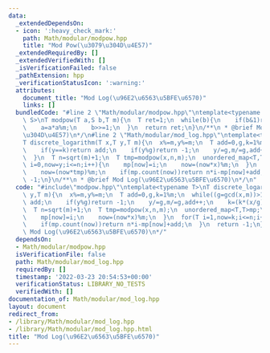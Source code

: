 ```yaml
---
data:
  _extendedDependsOn:
  - icon: ':heavy_check_mark:'
    path: Math/modular/modpow.hpp
    title: "Mod Pow(\u3079\u304D\u4E57)"
  _extendedRequiredBy: []
  _extendedVerifiedWith: []
  _isVerificationFailed: false
  _pathExtension: hpp
  _verificationStatusIcon: ':warning:'
  attributes:
    document_title: "Mod Log(\u96E2\u6563\u5BFE\u6570)"
    links: []
  bundledCode: "#line 2 \"Math/modular/modpow.hpp\"\ntemplate<typename T,typename\
    \ S>\nT modpow(T a,S b,T m){\n  T ret=1;\n  while(b){\n    if(b&1)ret=ret*a%m;\n\
    \    a=a*a%m;\n    b>>=1;\n  }\n  return ret;\n}\n/**\n * @brief Mod Pow(\u3079\
    \u304D\u4E57)\n*/\n#line 2 \"Math/modular/mod_log.hpp\"\ntemplate<typename T>\n\
    T discrete_logarithm(T x,T y,T m){\n  x%=m,y%=m;\n  T add=0,g,k=1%m;\n  while((g=gcd(x,m))>1){\n\
    \    if(y==k)return add;\n    if(y%g)return -1;\n    y/=g,m/=g,add++;\n    k=(k*(x/g))%m;\n\
    \  }\n  T n=sqrt(m)+1;\n  T tmp=modpow(x,n,m);\n  unordered_map<T,T>mp;\n  for(T\
    \ i=0,now=y;i<=n;i++){\n    mp[now]=i;\n    now=(now*x)%m;\n  }\n  for(T i=1,now=k;i<=n;i++){\n\
    \    now=(now*tmp)%m;\n    if(mp.count(now))return n*i-mp[now]+add;\n  }\n  return\
    \ -1;\n}\n/**\n * @brief Mod Log(\u96E2\u6563\u5BFE\u6570)\n*/\n"
  code: "#include\"modpow.hpp\"\ntemplate<typename T>\nT discrete_logarithm(T x,T\
    \ y,T m){\n  x%=m,y%=m;\n  T add=0,g,k=1%m;\n  while((g=gcd(x,m))>1){\n    if(y==k)return\
    \ add;\n    if(y%g)return -1;\n    y/=g,m/=g,add++;\n    k=(k*(x/g))%m;\n  }\n\
    \  T n=sqrt(m)+1;\n  T tmp=modpow(x,n,m);\n  unordered_map<T,T>mp;\n  for(T i=0,now=y;i<=n;i++){\n\
    \    mp[now]=i;\n    now=(now*x)%m;\n  }\n  for(T i=1,now=k;i<=n;i++){\n    now=(now*tmp)%m;\n\
    \    if(mp.count(now))return n*i-mp[now]+add;\n  }\n  return -1;\n}\n/**\n * @brief\
    \ Mod Log(\u96E2\u6563\u5BFE\u6570)\n*/"
  dependsOn:
  - Math/modular/modpow.hpp
  isVerificationFile: false
  path: Math/modular/mod_log.hpp
  requiredBy: []
  timestamp: '2022-03-23 20:54:53+00:00'
  verificationStatus: LIBRARY_NO_TESTS
  verifiedWith: []
documentation_of: Math/modular/mod_log.hpp
layout: document
redirect_from:
- /library/Math/modular/mod_log.hpp
- /library/Math/modular/mod_log.hpp.html
title: "Mod Log(\u96E2\u6563\u5BFE\u6570)"
---
```

